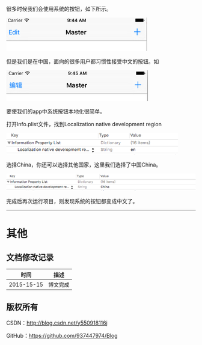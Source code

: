 很多时候我们会使用系统的按钮，如下所示。

![](https://raw.githubusercontent.com/937447974/Blog/master/Resources/2015121501.png)

但是我们是在中国，面向的很多用户都习惯性接受中文的按钮。如

![](https://raw.githubusercontent.com/937447974/Blog/master/Resources/2015121502.png)

要使我们的app中系统按钮本地化很简单。

打开Info.plist文件，找到Localization native development region

![](https://raw.githubusercontent.com/937447974/Blog/master/Resources/2015121503.png)

选择China，你还可以选择其他国家，这里我们选择了中国China。

![](https://raw.githubusercontent.com/937447974/Blog/master/Resources/2015121504.png)

完成后再次运行项目，则发现系统的按钮都变成中文了。
&#160;

----------

# 其他

## 文档修改记录

| 时间 | 描述 |
| ---- | ---- |
| 2015-15-15 | 博文完成 |

## 版权所有

CSDN：http://blog.csdn.net/y550918116j

GitHub：https://github.com/937447974/Blog